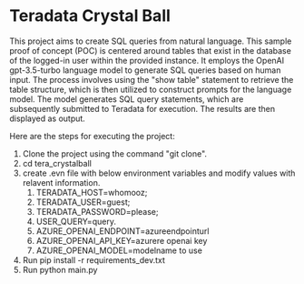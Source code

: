 # Teradata Crystal Ball
This project aims to create SQL queries from natural language. 
This sample proof of concept (POC) is centered around tables that exist in the database of the logged-in user within the provided instance. 
It employs the OpenAI gpt-3.5-turbo language model to generate SQL queries based on human input. 
The process involves using the "show table" statement to retrieve the table structure, which is then utilized to construct prompts for the language model. 
The model generates SQL query statements, which are subsequently submitted to Teradata for execution. The results are then displayed as output.

Here are the steps for executing the project:

   1. Clone the project using the command "git clone".
   2. cd tera_crystalball
   3. create .evn file with below environment variables and modify values with relavent information.
      1. TERADATA_HOST=whomooz;
      2. TERADATA_USER=guest;
      3. TERADATA_PASSWORD=please;
      5. USER_QUERY=query.
      6. AZURE_OPENAI_ENDPOINT=azureendpointurl
      7. AZURE_OPENAI_API_KEY=azurere openai key
      8. AZURE_OPENAI_MODEL=modelname to use
   9. Run pip install -r requirements_dev.txt
   10. Run python main.py
